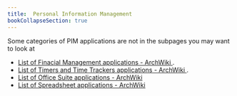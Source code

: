 ```yaml
---
title:  Personal Information Management
bookCollapseSection: true
---
```


Some categories of PIM applications are not in the subpages you may want to look at

-   [List of Finacial Management applications - ArchWiki
    ](https://wiki.archlinux.org/title/List_of_applications/Other#Financial_management).
-   [List of Timers and Time Trackers applications - ArchWiki
    ](https://wiki.archlinux.org/title/List_of_applications/Other#Timers).
-   [List of Office Suite applications - ArchWiki
    ](https://wiki.archlinux.org/title/List_of_applications/Documents#Office_suites)
-   [List of Spreadsheet applications - ArchWiki
    ](https://wiki.archlinux.org/title/List_of_applications/Documents#Spreadsheets)
